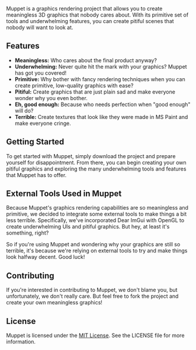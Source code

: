 Muppet is a graphics rendering project that allows you to create meaningless 3D graphics that nobody cares about. With its primitive set of tools and underwhelming features, you can create pitiful scenes that nobody will want to look at.

## Features

- **Meaningless:** Who cares about the final product anyway?
- **Underwhelming:** Never quite hit the mark with your graphics? Muppet has got you covered!
- **Primitive:** Why bother with fancy rendering techniques when you can create primitive, low-quality graphics with ease?
- **Pitiful:** Create graphics that are just plain sad and make everyone wonder why you even bother.
- **Eh, good enough:** Because who needs perfection when "good enough" will do?
- **Terrible:** Create textures that look like they were made in MS Paint and make everyone cringe.

## Getting Started

To get started with Muppet, simply download the project and prepare yourself for disappointment. From there, you can begin creating your own pitiful graphics and exploring the many underwhelming tools and features that Muppet has to offer.

## External Tools Used in Muppet

Because Muppet's graphics rendering capabilities are so meaningless and primitive, we decided to integrate some external tools to make things a bit less terrible. Specifically, we've incorporated Dear ImGui with OpenGL to create underwhelming UIs and pitiful graphics. But hey, at least it's something, right?

So if you're using Muppet and wondering why your graphics are still so terrible, it's because we're relying on external tools to try and make things look halfway decent. Good luck!





## Contributing

If you're interested in contributing to Muppet, we don't blame you, but unfortunately, we don't really care. But feel free to fork the project and create your own meaningless graphics!

## License

Muppet is licensed under the [MIT License](LICENSE). See the LICENSE file for more information.
